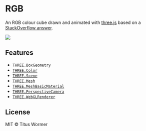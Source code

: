 # RGB

An RGB colour cube drawn and animated with [three.js][three] based on a
[StackOverflow answer][source].

[![][cover]][url]

## Features

*   [`THREE.BoxGeometry`](https://threejs.org/docs/#api/geometries/BoxGeometry)
*   [`THREE.Color`](https://threejs.org/docs/#api/math/Color)
*   [`THREE.Scene`](https://threejs.org/docs/#api/scenes/Scene)
*   [`THREE.Mesh`](https://threejs.org/docs/#api/objects/Mesh)
*   [`THREE.MeshBasicMaterial`](https://threejs.org/docs/#api/materials/MeshBasicMaterial)
*   [`THREE.PerspectiveCamera`](https://threejs.org/docs/#api/cameras/PerspectiveCamera)
*   [`THREE.WebGLRenderer`](https://threejs.org/docs/#api/renderers/WebGLRenderer)

## License

MIT © Titus Wormer

[source]: https://stackoverflow.com/a/42845167

[cover]: preview.png

[url]: https://cmda-fe3x3.github.io/course-17-18/class-3/rgb

[three]: https://threejs.org
